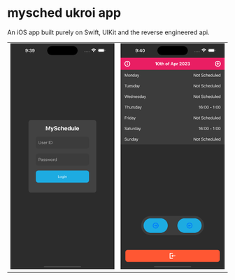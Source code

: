 # mysched ukroi app

An iOS app built purely on Swift, UIKit and the reverse engineered api.

<table>
  <tr>
    <td><img src="https://github.com/ryan-sheridan/mysched/raw/main/images/1.png" alt="home" width="300" /></td>
    <td><img src="https://github.com/ryan-sheridan/mysched/raw/main/images/2.png" alt="home" width="300" /></td>
  </tr>
</table>
